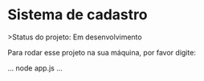 <h1>Sistema de cadastro</h1>
>Status do projeto: Em desenvolvimento

Para rodar esse projeto na sua máquina, por favor digite:

...
node app.js
...
